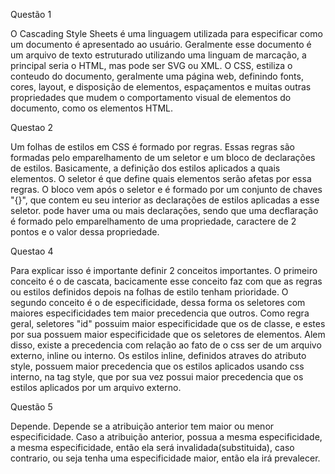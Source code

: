 Questão 1

O Cascading Style Sheets é uma linguagem utilizada para especificar como um documento é apresentado ao usuário. 
Geralmente esse documento é um arquivo de texto estruturado utilizando uma linguam de marcação, a principal seria o HTML, mas pode ser SVG ou XML. O CSS, estiliza o conteudo do documento, geralmente uma página web, definindo fonts, cores, layout, e disposição de elementos, espaçamentos e muitas outras propriedades que
mudem o comportamento visual de elementos do documento, como os elementos HTML.

Questao 2

Um folhas de estilos em CSS é formado por regras. Essas regras são formadas pelo emparelhamento de um seletor e um bloco de declarações de estilos. Basicamente, a definição dos estilos aplicados a quais elementos. O seletor é que define quais elementos serão afetas por essa regras. O bloco vem após o seletor e é formado por um conjunto de chaves "{}", que contem eu seu interior as declarações de estilos aplicadas a esse seletor. pode haver uma ou mais declarações, sendo que uma decflaração é formado pelo emparelhamento de uma propriedade, caractere de 2 pontos e o valor dessa propriedade.

Questao 4

Para explicar isso é importante definir 2 conceitos importantes. O primeiro conceito é o de cascata, bacicamente esse conceito faz com que as regras ou estilos definidos depois na folhas de estilo tenham prioridade. O segundo conceito é o de especificidade, dessa forma os seletores com maiores especificidades tem maior precedencia que outros. Como regra geral, seletores "id" possuim maior especificidade que os de classe, e estes por sua possuem maior especificidade que os seletores de elementos. Alem disso, existe a precedencia com relação ao fato de o css ser de um arquivo externo, inline ou interno. Os estilos inline, definidos atraves do atributo style, possuem maior precedencia que os estilos aplicados usando css interno, na tag style, que por sua vez possui maior precedencia que os estilos aplicados por um arquivo externo.

Questão 5

Depende. Depende se a atribuição anterior tem maior ou menor especificidade. Caso a atribuição anterior, possua a mesma especificidade, a mesma especificidade, então ela será invalidada(substituida), caso contrario, ou seja tenha uma especificidade maior, então ela irá prevalecer.